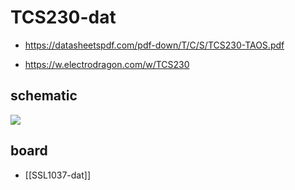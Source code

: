 
# TCS230-dat

- https://datasheetspdf.com/pdf-down/T/C/S/TCS230-TAOS.pdf

- https://w.electrodragon.com/w/TCS230

## schematic 

![](2024-04-28-16-21-44.png)


## board

- [[SSL1037-dat]]
